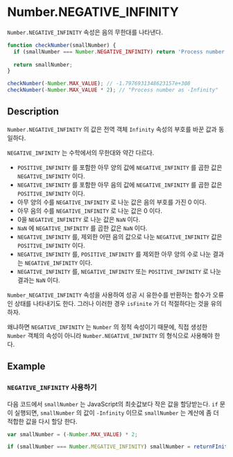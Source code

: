 # Number.NEGATIVE_INFINITY

`Number.NEGATIVE_INFINITY` 속성은 음의 무한대를 나타낸다.

```js
function checkNumber(smallNumber) {
  if (smallNumber === Number.NEGATIVE_INFINITY) return 'Process number as -Infinity';
  
  return smallNumber;
}

checkNumber(-Number.MAX_VALUE); // -1.7976931348623157e+308
checkNumber(-Number.MAX_VALUE * 2); // "Process number as -Infinity"
```

## Description

`Number.NEGATIVE_INFINITY` 의 값은 전역 객체 `Infinity` 속성의 부호를 바꾼 값과 동일하다.

`NEGATIVE_INFINITY` 는 수학에서의 무한대와 약간 다르다.

* `POSITIVE_INFINITY` 를 포함한 아무 양의 값에 `NEGATIVE_INFINITY` 를 곱한 값은 `NEGATIVE_INFINITY` 이다.
* `NEGATIVE_INFINITY` 를 포함한 아무 음의 값에 `NEGATIVE_INFINITY` 를 곱한 값은 `POSITIVE_INFINITY` 이다.
* 아무 양의 수를 `NEGATIVE_INFINITY` 로 나눈 값은 음의 부호를 가진 0 이다.
* 아무 음의 수를 `NEGATIVE_INFINITY` 로 나눈 값은 0 이다.
* 0을 `NEGATIVE_INFINITY` 로 나눈 값은 `NaN` 이다.
* `NaN` 에 `NEGATIVE_INFINITY` 를 곱한 값은 `NaN` 이다.
* `NEGATIVE_INFINITY` 를, 제외한 어떤 음의 값으로 나눈 `NEGATIVE_INFINITY` 값은 `POSITIVE_INFINITY` 이다.
* `NEGATIVE_INFINITY` 를, `POSITIVE_INFINITY` 를 제외한 아무 양의 수로 나눈 결과는 `NEGATIVE_INFINITY` 이다.
* `NEGATIVE_INFINITY` 를, `NEGATIVE_INFINITY` 또는 `POSITIVE_INFINITY` 로 나눈 결과는 `NaN` 이다.

`Number_NEGATIVE_INFINITY` 속성을 사용하여 성공 시 유한수를 반환하는 함수가 오류인 상태를 나타내기도 한다. 그러나 이러한 경우 `isFinite` 가 더 적절하다는 것을 유의하자.

왜냐하면 `NEGATIVE_INFINITY` 는 `Number` 의 정적 속성이기 때문에, 직접 생성한 `Number` 객체의 속성이 아니라 `Number.NEGATIVE_INFINITY` 의 형식으로 사용해야 한다.

## Example

### `NEGATIVE_INFINITY` 사용하기

다음 코드에서 `smallNumber` 는 JavaScript의 최솟값보다 작은 값을 할당받는다. `if` 문이 실행되면, `smallNumber` 의 값이 `-Infinity` 이므로 `smallNumber` 는 계산에 좀 더 적합한 값을 다시 할당 한다.

```js
var smallNumber = (-Number.MAX_VALUE) * 2;

if (smallNumber === Number.MEGATIVE_INFINITY) smallNumber = returnFInite();
```





